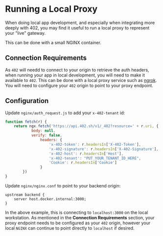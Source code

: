 # Running a Local Proxy

When doing local app development, and especially when integrating more deeply with 402, you may find it useful to run a local proxy to represent your "live" gateway.

This can be done with a small NGINX container.

## Connection Requirements

As `402` will needd to connect to your origin to retrieve the auth headers, when running your app in local development, you will need to make it available to `402`. This can be done with a local proxy service such as [ngrok](https://ngrok.com/). You will need to configure your `402` origin to point to your proxy endpoint.

## Configuration

Update `nginx/auth_request.js` to add your `x-402-tenant` id:

```js
function fetch(r) {
    return ngx.fetch('https://api.402.sh/v1/_402?resource=' + r.uri, {
            body: null, 
            verify: false,
                headers: {
                    'x-402-token': r.headersIn['X-402-Token'],
                    'x-402-signature': r.headersIn['X-402-Signature'],
                    'x-402-host': r.headersIn['Host'],
                    'x-402-tenant': "PUT_YOUR_TENANT_ID_HERE",
                    'Cookie': r.headersIn['Cookie']
                }
        })
}
```

Update `nginx/nginx.conf` to point to your backend origin:

```
upstream backend {
    server host.docker.internal:3000;
}
```

In the above example, this is connecting to `localhost:3000` on the local workstation. As mentioned in the **Connection Requirements** section, your proxy endpoint needs to be configured as your `402` origin, however your local `NGINX` can continue to point directly to `localhost` if desired.
